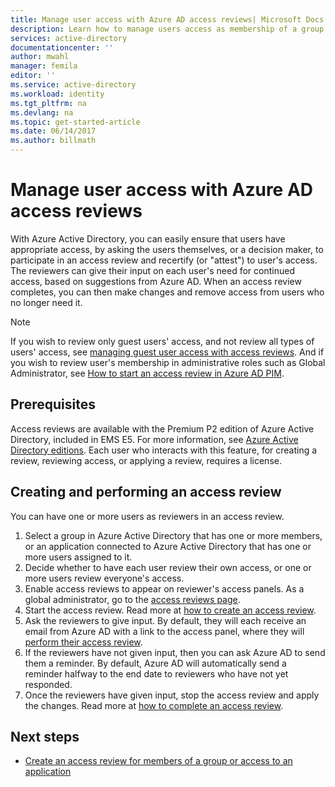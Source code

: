 ```yaml
---
title: Manage user access with Azure AD access reviews| Microsoft Docs
description: Learn how to manage users access as membership of a group or assignment to an application with Azure Active Directory access reviews
services: active-directory
documentationcenter: ''
author: mwahl
manager: femila
editor: ''
ms.service: active-directory
ms.workload: identity
ms.tgt_pltfrm: na
ms.devlang: na
ms.topic: get-started-article
ms.date: 06/14/2017
ms.author: billmath
---
```


# Manage user access with Azure AD access reviews

With Azure Active Directory, you can easily ensure that users have appropriate access, by asking the users themselves, or a decision maker, to participate in an access review and recertify (or "attest") to user's access.  The reviewers can give their input on each user's need for continued access, based on suggestions from Azure AD. When an access review completes, you can then make changes and remove access from users who no longer need it.

> [!NOTE]
> If you wish to review only guest users' access, and not review all types of users' access, see [managing guest user access with access reviews](active-directory-azure-ad-controls-manage-guest-access-with-access-reviews.md).  And if you wish to review user's membership in administrative roles such as Global Administrator, see [How to start an access review in Azure AD PIM](active-directory-privileged-identity-management-how-to-start-security-review.md). 
>
>

## Prerequisites 

Access reviews are available with the Premium P2 edition of Azure Active Directory, included in EMS E5. For more information, see [Azure Active Directory editions](active-directory-editions.md).  Each user who interacts with this feature, for creating a review, reviewing access, or applying a review, requires a license.


## Creating and performing an access review

You can have one or more users as reviewers in an access review.  

1. Select a group in Azure Active Directory that has one or more members, or an application connected to Azure Active Directory that has one or more users assigned to it. 
2. Decide whether to have each user review their own access, or one or more users review everyone's access.
3. Enable access reviews to appear on reviewer's access panels.  As a global administrator, go to the [access reviews page](https://portal.azure.com/#blade/Microsoft_AAD_ERM/DashboardBlade/). 
4. Start the access review. Read more at [how to create an access review](active-directory-azure-ad-controls-create-an-access-review.md).
5. Ask the reviewers to give input. By default, they will each receive an email from Azure AD with a link to the access panel, where they will [perform their access review](active-directory-azure-ad-controls-perform-an-access-review.md).
6. If the reviewers have not given input, then you can ask Azure AD to send them a reminder.  By default, Azure AD will automatically send a reminder halfway to the end date to reviewers who have not yet responded.
7. Once the reviewers have given input, stop the access review and apply the changes. Read more at [how to complete an access review](active-directory-azure-ad-controls-complete-an-access-review.md).


## Next steps

- [Create an access review for members of a group or access to an application](active-directory-azure-ad-controls-create-an-access-review.md)




